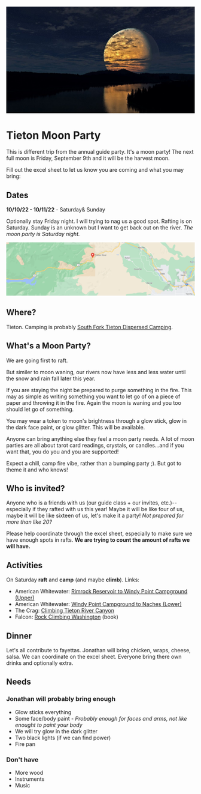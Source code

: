![Full moon header](./img/moon-header.jpg)
# Tieton Moon Party
This is different trip from the annual guide party.  It's a moon party!  The next full moon is Friday, September 9th and it will be the harvest moon.

Fill out the excel sheet to let us know you are coming and what you may bring:

## Dates
**10/10/22 - 10/11/22**  - Saturday& Sunday

Optionally stay Friday night.  I will trying to nag us a good spot.  Rafting is on Saturday. Sunday is an unknown but I want to get back out on the river.  *The moon party is Saturday night.*

![](./img/location.png)
## Where?
Tieton.  Camping is probably [South Fork Tieton Dispersed Camping](https://goo.gl/maps/wPCtxpWSKfJeWwqn9).


## What's a Moon Party?
We are going first to raft. 

But similer to moon waning, our rivers now have less and less water until the snow and rain fall later this year.  

If you are staying the night be prepared to purge something in the fire.  This may as simple as writing something you want to let go of on a piece of paper and throwing it in the fire.  Again the moon is waning and you too should let go of something.

You may wear a token to moon's brightness through a glow stick, glow in the dark face paint, or glow glitter.  This will be available.

Anyone can bring anything else they feel a moon party needs.  A lot of moon parties are all about tarot card readings, crystals, or candles...and if you want that, you do you and you are supported!

Expect a chill, camp fire vibe, rather than a bumping party ;).  But got to theme it and who knows!

## Who is invited?
Anyone who is a friends with us (our guide class + our invites, etc.)--especially if they rafted with us this year!  Maybe it will be like four of us, maybe it will be like sixteen of us, let's make it a party! *Not prepared for more than like 20?*

Please help coordinate through the excel sheet, especially to make sure we have enough spots in rafts.  **We are trying to count the amount of rafts we will have.**


## Activities
On Saturday **raft** and **camp** (and maybe **climb**).  Links:
- American Whitewater: [Rimrock Reservoir to Windy Point Campground (Upper)](https://www.americanwhitewater.org/content/River/view/river-detail/2249/main)
- American Whitewater: [Windy Point Campground to Naches (Lower)](https://www.americanwhitewater.org/content/River/view/river-detail/2250/main)
- The Crag: [Climbing Tieton River Canyon](https://www.thecrag.com/en/climbing/united-states/tieton-river-canyon)
- Falcon: [Rock Climbing Washington](https://www.amazon.com/gp/product/1493039415/ref=ppx_yo_dt_b_asin_image_o00_s00?ie=UTF8&psc=1) (book)

## Dinner
Let's all contribute to fayettas. Jonathan will bring chicken, wraps, cheese, salsa.  We can coordinate on the excel sheet.   Everyone bring there own drinks and optionally extra.

## Needs

### Jonathan will probably bring enough
- Glow sticks everything
- Some face/body paint - *Probably enough for faces and arms, not like enought to paint your body*
- We will try glow in the dark glitter
- Two black lights (if we can find power)
- Fire pan

### Don't have
- More wood
- Instruments
- Music
